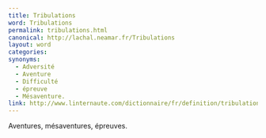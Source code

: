 ```yaml
---
title: Tribulations
word: Tribulations
permalink: tribulations.html
canonical: http://lachal.neamar.fr/Tribulations
layout: word
categories:
synonyms:
  - Adversité
  - Aventure
  - Difficulté
  - épreuve
  - Mésaventure.
link: http://www.linternaute.com/dictionnaire/fr/definition/tribulations/
---
```


Aventures, mésaventures, épreuves.

